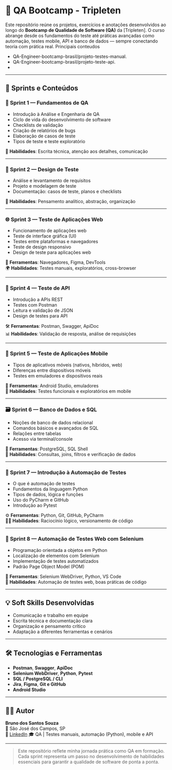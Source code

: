 # 📘 QA Bootcamp - Tripleten

Este repositório reúne os projetos, exercícios e anotações desenvolvidos ao longo do **Bootcamp de Qualidade de Software (QA)** da [Tripleten]. O curso abrange desde os fundamentos do teste até práticas avançadas como automação, testes mobile, API e banco de dados — sempre conectando teoria com prática real.
Principais conteudos
- QA-Engineer-bootcamp-brasil/projeto-testes-manual.
- QA-Engineer-bootcamp-brasil/projeto-teste-api.
- 

---

## 🏁 Sprints e Conteúdos

### 🧩 Sprint 1 — Fundamentos de QA

- Introdução à Análise e Engenharia de QA  
- Ciclo de vida do desenvolvimento de software  
- Checklists de validação  
- Criação de relatórios de bugs  
- Elaboração de casos de teste  
- Tipos de teste e teste exploratório  

🔧 **Habilidades**: Escrita técnica, atenção aos detalhes, comunicação

---

### 🧠 Sprint 2 — Design de Teste

- Análise e levantamento de requisitos  
- Projeto e modelagem de teste  
- Documentação: casos de teste, planos e checklists  

📑 **Habilidades**: Pensamento analítico, abstração, organização

---

### 🌐 Sprint 3 — Teste de Aplicações Web

- Funcionamento de aplicações web  
- Teste de interface gráfica (UI)  
- Testes entre plataformas e navegadores  
- Teste de design responsivo  
- Design de teste para aplicações web  

🧪 **Ferramentas**: Navegadores, Figma, DevTools  
🌍 **Habilidades**: Testes manuais, exploratórios, cross-browser

---

### 🔌 Sprint 4 — Teste de API

- Introdução a APIs REST  
- Testes com Postman  
- Leitura e validação de JSON  
- Design de testes para API  

🛠️ **Ferramentas**: Postman, Swagger, ApiDoc  
📊 **Habilidades**: Validação de resposta, análise de requisições

---

### 📱 Sprint 5 — Teste de Aplicações Mobile

- Tipos de aplicativos móveis (nativos, híbridos, web)  
- Diferenças entre dispositivos móveis  
- Testes em emuladores e dispositivos reais  

📲 **Ferramentas**: Android Studio, emuladores  
🧠 **Habilidades**: Testes funcionais e exploratórios em mobile

---

### 🗃️ Sprint 6 — Banco de Dados e SQL

- Noções de banco de dados relacional  
- Comandos básicos e avançados de SQL  
- Relações entre tabelas  
- Acesso via terminal/console  

🧮 **Ferramentas**: PostgreSQL, SQL Shell  
📁 **Habilidades**: Consultas, joins, filtros e verificação de dados

---

### 🤖 Sprint 7 — Introdução à Automação de Testes

- O que é automação de testes  
- Fundamentos da linguagem Python  
- Tipos de dados, lógica e funções  
- Uso do PyCharm e GitHub  
- Introdução ao Pytest  

⚙️ **Ferramentas**: Python, Git, GitHub, PyCharm  
🧑‍💻 **Habilidades**: Raciocínio lógico, versionamento de código

---

### 🧪 Sprint 8 — Automação de Testes Web com Selenium

- Programação orientada a objetos em Python  
- Localização de elementos com Selenium  
- Implementação de testes automatizados  
- Padrão Page Object Model (POM)  

🧰 **Ferramentas**: Selenium WebDriver, Python, VS Code  
🚀 **Habilidades**: Automação de testes web, boas práticas de código

---

## 💡 Soft Skills Desenvolvidas

- Comunicação e trabalho em equipe  
- Escrita técnica e documentação clara  
- Organização e pensamento crítico  
- Adaptação a diferentes ferramentas e cenários

---

## 🛠️ Tecnologias e Ferramentas

- **Postman**, **Swagger**, **ApiDoc**  
- **Selenium WebDriver**, **Python**, **Pytest**  
- **SQL / PostgreSQL / CLI**  
- **Jira**, **Figma**, **Git e GitHub**  
- **Android Studio**

---

## 👨‍💻 Autor

**Bruno dos Santos Souza**  
📍 São José dos Campos, SP  
🔗 [LinkedIn](https://www.linkedin.com/in/brunoss97) 
🎓 QA | Testes manuais, automação (Python), mobile e API

---

> Este repositório reflete minha jornada prática como QA em formação. Cada sprint representa um passo no desenvolvimento de habilidades essenciais para garantir a qualidade de software de ponta a ponta.
